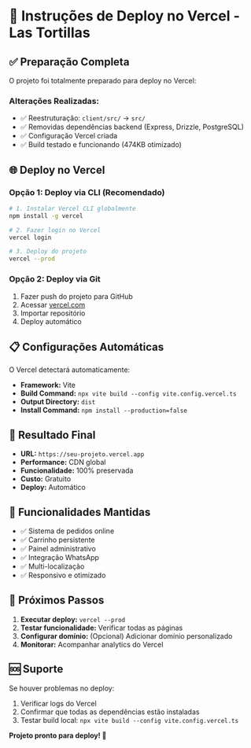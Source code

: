 # 🚀 Instruções de Deploy no Vercel - Las Tortillas

## ✅ Preparação Completa

O projeto foi totalmente preparado para deploy no Vercel:

### Alterações Realizadas:
- ✅ Reestruturação: `client/src/` → `src/`
- ✅ Removidas dependências backend (Express, Drizzle, PostgreSQL)
- ✅ Configuração Vercel criada
- ✅ Build testado e funcionando (474KB otimizado)

## 🌐 Deploy no Vercel

### Opção 1: Deploy via CLI (Recomendado)
```bash
# 1. Instalar Vercel CLI globalmente
npm install -g vercel

# 2. Fazer login no Vercel
vercel login

# 3. Deploy do projeto
vercel --prod
```

### Opção 2: Deploy via Git
1. Fazer push do projeto para GitHub
2. Acessar [vercel.com](https://vercel.com)
3. Importar repositório
4. Deploy automático

## 📋 Configurações Automáticas

O Vercel detectará automaticamente:
- **Framework:** Vite
- **Build Command:** `npx vite build --config vite.config.vercel.ts`
- **Output Directory:** `dist`
- **Install Command:** `npm install --production=false`

## 🎯 Resultado Final

- **URL:** `https://seu-projeto.vercel.app`
- **Performance:** CDN global
- **Funcionalidade:** 100% preservada
- **Custo:** Gratuito
- **Deploy:** Automático

## 🔧 Funcionalidades Mantidas

- ✅ Sistema de pedidos online
- ✅ Carrinho persistente
- ✅ Painel administrativo
- ✅ Integração WhatsApp
- ✅ Multi-localização
- ✅ Responsivo e otimizado

## 📝 Próximos Passos

1. **Executar deploy:** `vercel --prod`
2. **Testar funcionalidade:** Verificar todas as páginas
3. **Configurar domínio:** (Opcional) Adicionar domínio personalizado
4. **Monitorar:** Acompanhar analytics do Vercel

## 🆘 Suporte

Se houver problemas no deploy:
1. Verificar logs do Vercel
2. Confirmar que todas as dependências estão instaladas
3. Testar build local: `npx vite build --config vite.config.vercel.ts`

**Projeto pronto para deploy! 🎉**